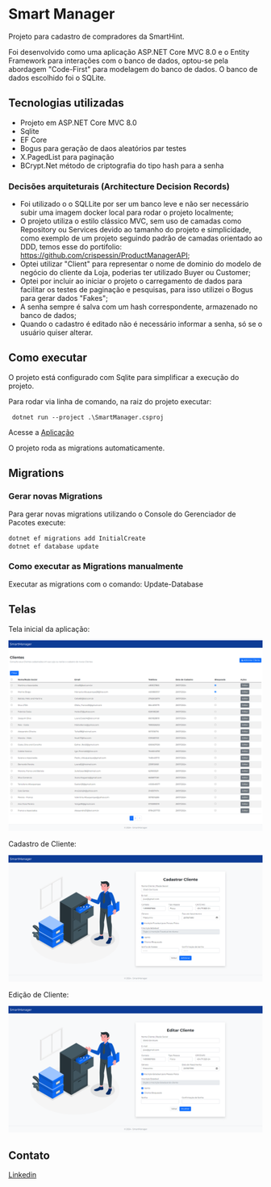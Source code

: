 # Smart Manager

Projeto para cadastro de compradores da SmartHint. 

Foi desenvolvido como uma aplicação ASP.NET Core MVC 8.0 e o Entity Framework para interações com o banco de dados, optou-se pela abordagem "Code-First" para modelagem do banco de dados. O banco de dados escolhido foi o SQLite.

## Tecnologias utilizadas

* Projeto em ASP.NET Core MVC 8.0
* Sqlite
* EF Core
* Bogus para geração de daos aleatórios par testes
* X.PagedList para paginação
* BCrypt.Net método de criptografia do tipo hash para a senha

### Decisões arquiteturais (Architecture Decision Records)

- Foi utilizado o o SQLLite por ser um banco leve e não ser necessário subir uma imagem docker local para rodar o projeto localmente;
- O projeto utiliza o estilo clássico MVC, sem uso de camadas como Repository ou Services devido ao tamanho do projeto e simplicidade, como exemplo de um projeto seguindo padrão de camadas orientado ao DDD, temos esse do portifolio: https://github.com/crispessin/ProductManagerAPI;
- Optei utilizar "Client" para representar o nome de dominio do modelo de negócio do cliente da Loja, poderias ter utilizado Buyer ou Customer;
- Optei por incluir ao iniciar o projeto o carregamento de dados para facilitar os testes de paginação e pesquisas, para isso utilizei o Bogus para gerar dados "Fakes";
- A senha sempre é salva com um hash correspondente, armazenado no banco de dados;
- Quando o cadastro é editado não é necessário informar a senha, só se o usuário quiser alterar.

## Como executar

O projeto está configurado com Sqlite para simplificar a execução do projeto.

Para rodar via linha de comando, na raiz do projeto executar:

```
 dotnet run --project .\SmartManager.csproj
```

Acesse a [Aplicação](http://localhost:5041/)

O projeto roda as migrations automaticamente.

## Migrations

### Gerar novas Migrations

Para gerar novas migrations utilizando o Console do Gerenciador de Pacotes execute:

```
dotnet ef migrations add InitialCreate
dotnet ef database update
```

### Como executar as Migrations manualmente

Executar as migrations com o comando: Update-Database

## Telas

Tela inicial da aplicação:

![Tela_Inicial.png](Docs%2FTela_Inicial.png)

Cadastro de Cliente:

![Cadastro_Cliente.png](Docs%2FCadastro_Cliente.png)

Edição de Cliente:

![Edicao_Cliente.png](Docs%2FEdicao_Cliente.png)

## Contato

[Linkedin](https://www.linkedin.com/in/cristianepfernandes/)
